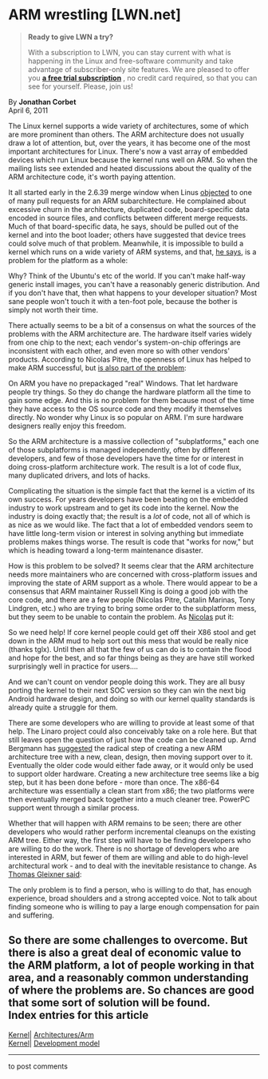 # ARM wrestling [LWN.net]

> **Ready to give LWN a try?**
> 
> With a subscription to LWN, you can stay current with what is happening in the Linux and free-software community and take advantage of subscriber-only site features. We are pleased to offer you **[a free trial subscription](https://lwn.net/Promo/nst-trial/claim)** , no credit card required, so that you can see for yourself. Please, join us! 

By **Jonathan Corbet**  
April 6, 2011 

The Linux kernel supports a wide variety of architectures, some of which are more prominent than others. The ARM architecture does not usually draw a lot of attention, but, over the years, it has become one of the most important architectures for Linux. There's now a vast array of embedded devices which run Linux because the kernel runs well on ARM. So when the mailing lists see extended and heated discussions about the quality of the ARM architecture code, it's worth paying attention. 

It all started early in the 2.6.39 merge window when Linus [objected](/Articles/437170/) to one of many pull requests for an ARM subarchitecture. He complained about excessive churn in the architecture, duplicated code, board-specific data encoded in source files, and conflicts between different merge requests. Much of that board-specific data, he says, should be pulled out of the kernel and into the boot loader; others have suggested that device trees could solve much of that problem. Meanwhile, it is impossible to build a kernel which runs on a wide variety of ARM systems, and that, [he says](/Articles/437172/), is a problem for the platform as a whole: 

Why? Think of the Ubuntu's etc of the world. If you can't make half-way generic install images, you can't have a reasonably generic distribution. And if you don't have that, then what happens to your developer situation? Most sane people won't touch it with a ten-foot pole, because the bother is simply not worth their time. 

There actually seems to be a bit of a consensus on what the sources of the problems with the ARM architecture are. The hardware itself varies widely from one chip to the next; each vendor's system-on-chip offerings are inconsistent with each other, and even more so with other vendors' products. According to Nicolas Pitre, the openness of Linux has helped to make ARM successful, but [is also part of the problem](/Articles/437184/): 

On ARM you have no prepackaged "real" Windows. That let hardware people try things. So they do change the hardware platform all the time to gain some edge. And this is no problem for them because most of the time they have access to the OS source code and they modify it themselves directly. No wonder why Linux is so popular on ARM. I'm sure hardware designers really enjoy this freedom. 

So the ARM architecture is a massive collection of "subplatforms," each one of those subplatforms is managed independently, often by different developers, and few of those developers have the time for or interest in doing cross-platform architecture work. The result is a lot of code flux, many duplicated drivers, and lots of hacks. 

Complicating the situation is the simple fact that the kernel is a victim of its own success. For years developers have been beating on the embedded industry to work upstream and to get its code into the kernel. Now the industry is doing exactly that; the result is a _lot_ of code, not all of which is as nice as we would like. The fact that a lot of embedded vendors seem to have little long-term vision or interest in solving anything but immediate problems makes things worse. The result is code that "works for now," but which is heading toward a long-term maintenance disaster. 

How is this problem to be solved? It seems clear that the ARM architecture needs more maintainers who are concerned with cross-platform issues and improving the state of ARM support as a whole. There would appear to be a consensus that ARM maintainer Russell King is doing a good job with the core code, and there are a few people (Nicolas Pitre, Catalin Marinas, Tony Lindgren, etc.) who are trying to bring some order to the subplatform mess, but they seem to be unable to contain the problem. As [Nicolas](/Articles/437178/) put it: 

So we need help! If core kernel people could get off their X86 stool and get down in the ARM mud to help sort out this mess that would be really nice (thanks tglx). Until then all that the few of us can do is to contain the flood and hope for the best, and so far things being as they are have still worked surprisingly well in practice for users.... 

And we can't count on vendor people doing this work. They are all busy porting the kernel to their next SOC version so they can win the next big Android hardware design, and doing so with our kernel quality standards is already quite a struggle for them. 

There are some developers who are willing to provide at least some of that help. The Linaro project could also conceivably take on a role here. But that still leaves open the question of just how the code can be cleaned up. Arnd Bergmann has [suggested](/Articles/437181/) the radical step of creating a new ARM architecture tree with a new, clean, design, then moving support over to it. Eventually the older code would either fade away, or it would only be used to support older hardware. Creating a new architecture tree seems like a big step, but it has been done before - more than once. The x86-64 architecture was essentially a clean start from x86; the two platforms were then eventually merged back together into a much cleaner tree. PowerPC support went through a similar process. 

Whether that will happen with ARM remains to be seen; there are other developers who would rather perform incremental cleanups on the existing ARM tree. Either way, the first step will have to be finding developers who are willing to do the work. There is no shortage of developers who are interested in ARM, but fewer of them are willing and able to do high-level architectural work - and to deal with the inevitable resistance to change. As [Thomas Gleixner said](/Articles/437183/): 

The only problem is to find a person, who is willing to do that, has enough experience, broad shoulders and a strong accepted voice. Not to talk about finding someone who is willing to pay a large enough compensation for pain and suffering. 

So there are some challenges to overcome. But there is also a great deal of economic value to the ARM platform, a lot of people working in that area, and a reasonably common understanding of where the problems are. So chances are good that some sort of solution will be found.  
Index entries for this article  
---  
[Kernel](/Kernel/Index)| [Architectures/Arm](/Kernel/Index#Architectures-Arm)  
[Kernel](/Kernel/Index)| [Development model](/Kernel/Index#Development_model)  
  


* * *

to post comments 
